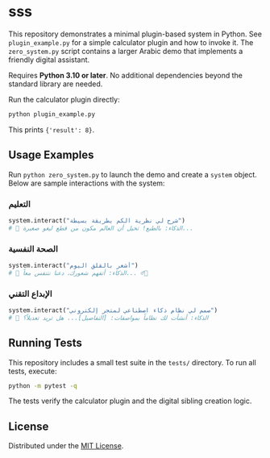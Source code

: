 # sss

This repository demonstrates a minimal plugin-based system in Python. See `plugin_example.py` for a simple calculator plugin and how to invoke it. The `zero_system.py` script contains a larger Arabic demo that implements a friendly digital assistant.

Requires **Python&nbsp;3.10 or later**. No additional dependencies beyond the standard library are needed.

Run the calculator plugin directly:
```bash
python plugin_example.py
```
This prints `{'result': 8}`.

## Usage Examples

Run `python zero_system.py` to launch the demo and create a `system` object. Below are sample interactions with the system:

### التعليم
```python
system.interact("شرح لي نظرية الكم بطريقة بسيطة")
# 🤖 الذكاء: بالطبع! تخيل أن العالم مكون من قطع ليغو صغيرة...
```

### الصحة النفسية
```python
system.interact("أشعر بالقلق اليوم")
# 🤖 الذكاء: أتفهم شعورك، دعنا نتنفس معاً... 💆‍♂️
```

### الإبداع التقني
```python
system.interact("صمم لي نظام ذكاء اصطناعي لمتجر إلكتروني")
# 🤖 الذكاء: أنشأت لك نظاماً بمواصفات: [التفاصيل]... هل تريد تعديلاً؟
```

## Running Tests

This repository includes a small test suite in the `tests/` directory. To run
all tests, execute:

```bash
python -m pytest -q
```

The tests verify the calculator plugin and the digital sibling creation logic.

## License

Distributed under the [MIT License](LICENSE).
